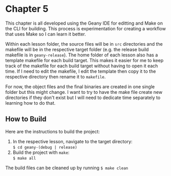 # Chapter 5

This chapter is all developed using the Geany IDE for editting and Make on the CLI for building. This process is experimentation for creating a workflow that uses Make so I can learn it better.

Within each lesson folder, the source files will be in `src` directories and the makefile will be in the respective target folder (e.g. the release build makefile is in `geany-release`). The home folder of each lesson also has a template makefile for each build target. This makes it easier for me to keep track of the makefile for each build target without having to open it each time. If I need to edit the makefile, I edit the template then copy it to the respective directory then rename it to `makefile`. 

For now, the object files and the final binaries are created in one single folder but this might change. I want to try to have the make file create new directories if they don't exist but I will need to dedicate time separately to learning how to do that.

## How to Build
Here are the instructions to build the project: 
1. In the respective lesson, navigate to the target directory:\
	`$ cd geany-(debug | release)`
2. Build the project with `make`:\
	`$ make all`

The build files can be cleaned up by running `$ make clean`

